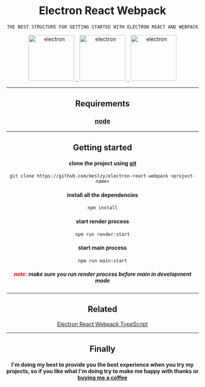 <div align="center">
    <h1>Electron React Webpack</h1>

    THE BEST STRUCTURE FOR GETTING STARTED WITH ELECTRON REACT AND WEBPACK

</div>

<div align="center">
    <a href="https://www.electronjs.org/">
        <img src="https://i.ibb.co/6YJKkzs/electron.png" width="120" style="padding: 0 5px" alt="electron"/>
    </a>
    <a href="https://reactjs.org/">
        <img src="https://i.ibb.co/JjVmHy7/react.png" width="120" style="padding: 0 5px" alt="electron"/>
    </a>
    <a href="https://webpack.js.org/">
        <img src="https://i.ibb.co/wrjbq84/webpack.png" width="120" style="padding: 0 5px" alt="electron"/>
    </a>
</div>

---

<div align="center">
    <h2>Requirements</h2>
    <h3><a href="https://nodejs.org/en/">node</a></h3>
</div>

---

<div align="center">

<h2>Getting started</h2>

<h4>clone the project using <a href="https://git-scm.com/">git</a></h4>

    git clone https://github.com/meslzy/electron-react-webpack <project-name>

<h4>install all the dependencies</h4>

    npm install

<h4>start render process</h4>

    npm run render:start

<h4>start main process</h4>

    npm run main:start

<h5> <span style="color: red">note:</span> make sure you run render process before main in development mode</h5>
</div>

---

<div align="center">
<h2>Related</h2>

<a href="https://github.com/meslzy/electron-react-webpack-typescript">Electron React Webpack TypeScript</a>
</div>

---

<div align="center">
<h2>Finally</h2>

<h4>
    I'm doing my best to provide you the best experience when you try my projects, so if you like what I'm doing try to make me happy with thanks or <a href="https://www.buymeacoffee.com/meslzy/">buying me a coffee</a>
</h4>
</div>
